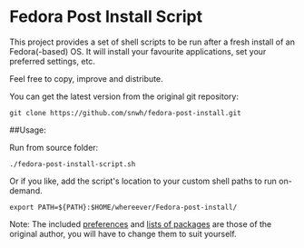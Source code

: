 Fedora Post Install Script
==========================

This project provides a set of shell scripts to be run after a fresh install of an Fedora(-based) OS. It will install your favourite applications, set your preferred settings, etc.

Feel free to copy, improve and distribute.

You can get the latest version from the original git repository:

    git clone https://github.com/snwh/fedora-post-install.git

##Usage:

Run from source folder:

    ./fedora-post-install-script.sh

Or if you like, add the script's location to your custom shell paths to run on-demand.

	export PATH=${PATH}:$HOME/whereever/Fedora-post-install/

Note: The included [preferences](functions/configure) and [lists of packages](data) are those of the original author, you will have to change them to suit yourself.